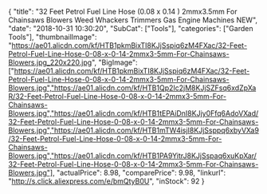 {
	"title": "32 Feet Petrol Fuel Line Hose (0.08  x 0.14 ) 2mmx3.5mm For Chainsaws Blowers Weed Whackers Trimmers Gas Engine Machines NEW",
	"date": "2018-10-31 10:30:20",
	"SubCat": ["Tools"],
	"categories": ["Garden Tools"],
	"thumbnailImage": "https://ae01.alicdn.com/kf/HTB1pkmBixTI8KJjSspiq6zM4FXac/32-Feet-Petrol-Fuel-Line-Hose-0-08-x-0-14-2mmx3-5mm-For-Chainsaws-Blowers.jpg_220x220.jpg",
	"BigImage": ["https://ae01.alicdn.com/kf/HTB1pkmBixTI8KJjSspiq6zM4FXac/32-Feet-Petrol-Fuel-Line-Hose-0-08-x-0-14-2mmx3-5mm-For-Chainsaws-Blowers.jpg","https://ae01.alicdn.com/kf/HTB1Qp2Ic2jM8KJjSZFsq6xdZpXaR/32-Feet-Petrol-Fuel-Line-Hose-0-08-x-0-14-2mmx3-5mm-For-Chainsaws-Blowers.jpg","https://ae01.alicdn.com/kf/HTB1tEPAiDnI8KJjy0Ffq6AdoVXad/32-Feet-Petrol-Fuel-Line-Hose-0-08-x-0-14-2mmx3-5mm-For-Chainsaws-Blowers.jpg","https://ae01.alicdn.com/kf/HTB1mTW4isjI8KJjSsppq6xbyVXa9/32-Feet-Petrol-Fuel-Line-Hose-0-08-x-0-14-2mmx3-5mm-For-Chainsaws-Blowers.jpg","https://ae01.alicdn.com/kf/HTB1PA9YitrJ8KJjSspaq6xuKpXar/32-Feet-Petrol-Fuel-Line-Hose-0-08-x-0-14-2mmx3-5mm-For-Chainsaws-Blowers.jpg"],
	"actualPrice": 8.98,
	"comparePrice": 9.98,
	"linkurl": "http://s.click.aliexpress.com/e/bmQtyB0U",
	"inStock": 92
}
